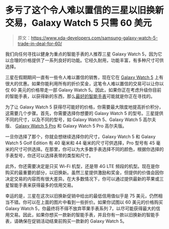 # 多亏了这个令人难以置信的三星以旧换新交易，Galaxy Watch 5 只需 60 美元

> 原文：<https://www.xda-developers.com/samsung-galaxy-watch-5-trade-in-deal-for-60/>

我们向任何寻找以健身为重点的智能手表的人推荐三星 Galaxy Watch 5，因为它以合理的价格提供了一系列良好的功能。它经久耐用，功能丰富，有多种尺寸可供选择。

三星在假期期间一直有一些令人难以置信的销售，现在它在 [Galaxy Watch 5](https://www.xda-developers.com/samsung-galaxy-watch-5-review/) 上有很大的优惠。如果你能利用所有的折价奖金，这笔令人难以置信的交易可以让你以仅 60 美元的价格带走一部 Galaxy Watch 5。因此，如果你正在考虑升级你目前的智能手表，以获得新的东西，那么[最好的智能手表](https://www.xda-developers.com/best-smartwatches/)可能就是你正在寻找的。

为了让 Galaxy Watch 5 获得尽可能好的价格，你需要最大限度地提高折价积分，这需要几个步骤。首先，你需要选择你想要的 Galaxy Watch 5 的型号。三星提供不同的尺寸，以及不同的型号，如 Galaxy Watch 5、Galaxy Watch 5 高尔夫版、 [Galaxy Watch 5 Pro](https://www.xda-developers.com/samsung-galaxy-watch-5-pro-review/) 和 Galaxy Watch 5 Pro 高尔夫版。

一旦你选择了那个，你就会想继续选择你的尺寸，Galaxy Watch 5 和 Galaxy Watch 5 Golf Edition 有 40 毫米和 44 毫米的尺寸可供选择，Pro 型号有 45 毫米的尺寸可供选择。在那里，你可以为大多数手表选择不同的颜色，根据你选择的手表型号，你还可以选择表带的类型和尺寸。

此外，你还需要决定是只买 Wi-Fi 机型，还是带 4G LTE 频段的机型。现在是你购买的最重要的部分，以旧换新。虽然三星提供激励和奖金，但提供的价值会因你决定交易的内容而有很大差异。在大多数情况下，你可以通过提供最新的苹果或三星智能手表来获得最多的信用交易。

幸运的是，三星在这次以旧换新促销中给出的最低信用值似乎是 75 美元，仍然相当不错。你可以在上面的图片中看到一些折价。如果你试图以 60 美元的价格购买 Galaxy Watch 5，你最终将不得不放弃苹果手表系列 7，以尽可能获得最大的信用交易。因此，如果你想买一款新的智能手表，并且你有一款以旧换新的智能手表，请确保在促销活动结束前购买一款新的 Galaxy Watch 5。